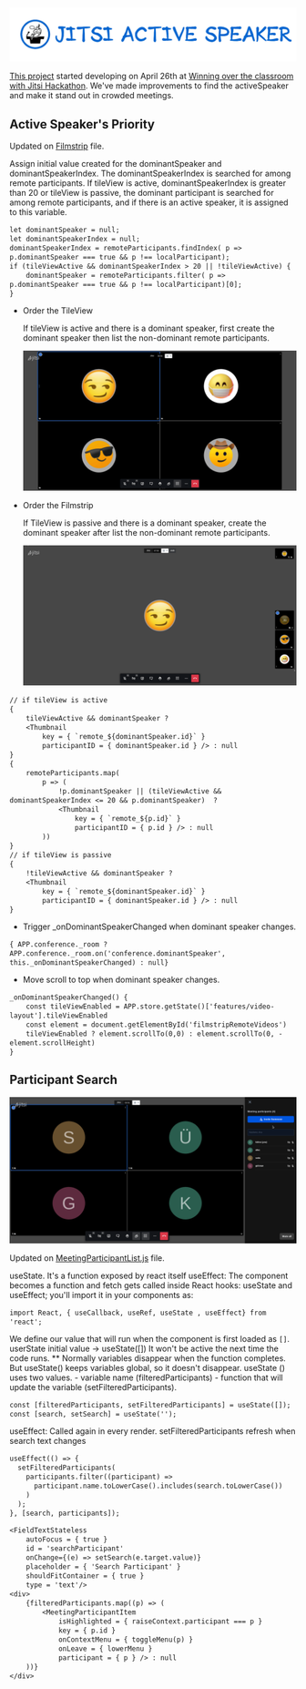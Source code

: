![activeSpeaker](../images/activeSpeakerTitle.png)

[This project](https://platform-euhack21.bemyapp.com/#/projects/6082d2112f90ac001965e417) started developing on April 26th at [Winning over the classroom with Jitsi Hackathon](https://euhack21.bemyapp.com/).
We've made improvements to find the activeSpeaker and make it stand out in crowded meetings.

## Active Speaker's Priority

Updated on [Filmstrip](https://github.com/bayraktarulku/jitsi-projects/blob/main/activeSpeaker/jitsi-meet/react/features/filmstrip/components/web/Filmstrip.js) file.

Assign initial value created for the dominantSpeaker and dominantSpeakerIndex.
The dominantSpeakerIndex is searched for among remote participants.
If tileView is active, dominantSpeakerIndex is greater than 20 or tileView is passive,
the dominant participant is searched for among remote participants, and if there is an active speaker,
it is assigned to this variable.

```
let dominantSpeaker = null;
let dominantSpeakerIndex = null;
dominantSpeakerIndex = remoteParticipants.findIndex( p => p.dominantSpeaker === true && p !== localParticipant);
if (tileViewActive && dominantSpeakerIndex > 20 || !tileViewActive) {
    dominantSpeaker = remoteParticipants.filter( p => p.dominantSpeaker === true && p !== localParticipant)[0];
}

```

* Order the TileView

    If tileView is active and there is a dominant speaker, first create the dominant speaker then list the non-dominant remote participants.

    ![Order the TileView](../images/tileview.gif)

* Order the Filmstrip

    If TileView is passive and there is a dominant speaker, create the dominant speaker after list the non-dominant remote participants.

    ![Order the Filmstrip](../images/filmstrip.gif)

```
// if tileView is active
{
    tileViewActive && dominantSpeaker ?
    <Thumbnail
        key = { `remote_${dominantSpeaker.id}` }
        participantID = { dominantSpeaker.id } /> : null
}
{
    remoteParticipants.map(
        p => (
            !p.dominantSpeaker || (tileViewActive && dominantSpeakerIndex <= 20 && p.dominantSpeaker)  ?
            <Thumbnail
                key = { `remote_${p.id}` }
                participantID = { p.id } /> : null
        ))
}
// if tileView is passive
{
    !tileViewActive && dominantSpeaker ?
    <Thumbnail
        key = { `remote_${dominantSpeaker.id}` }
        participantID = { dominantSpeaker.id } /> : null
}
```

* Trigger _onDominantSpeakerChanged when dominant speaker changes.
```
{ APP.conference._room ? APP.conference._room.on('conference.dominantSpeaker', this._onDominantSpeakerChanged) : null}
```
* Move scroll to top when dominant speaker changes.

```
_onDominantSpeakerChanged() {
    const tileViewEnabled = APP.store.getState()['features/video-layout'].tileViewEnabled
    const element = document.getElementById('filmstripRemoteVideos')
    tileViewEnabled ? element.scrollTo(0,0) : element.scrollTo(0, -element.scrollHeight)
}
```
## Participant Search

![Participant Search](../images/search.gif)

Updated on [MeetingParticipantList.js](https://github.com/bayraktarulku/jitsi-projects/blob/main/activeSpeaker/jitsi-meet/react/features/participants-pane/components/MeetingParticipantList.js) file.

useState. It's a function exposed by react itself
useEffect: The component becomes a function and fetch gets called inside
React hooks: useState and useEffect; you'll import it in your components as:

```
import React, { useCallback, useRef, useState , useEffect} from 'react';
```

We define our value that will run when the component is first loaded as `[]`.
userState initial value -> useState([])
It won't be active the next time the code runs.
** Normally variables disappear when the function completes. But useState()
   keeps variables global, so it doesn't disappear.
useState () uses two values.
    - variable name (filteredParticipants)
    - function that will update the variable (setFilteredParticipants).
```
const [filteredParticipants, setFilteredParticipants] = useState([]);
const [search, setSearch] = useState('');
```

useEffect: Called again in every render. setFilteredParticipants refresh when search text changes
```
useEffect(() => {
  setFilteredParticipants(
    participants.filter((participant) =>
      participant.name.toLowerCase().includes(search.toLowerCase())
    )
  );
}, [search, participants]);
```


```
<FieldTextStateless
    autoFocus = { true }
    id = 'searchParticipant'
    onChange={(e) => setSearch(e.target.value)}
    placeholder = { 'Search Participant' }
    shouldFitContainer = { true }
    type = 'text'/>
<div>
    {filteredParticipants.map((p) => (
        <MeetingParticipantItem
            isHighlighted = { raiseContext.participant === p }
            key = { p.id }
            onContextMenu = { toggleMenu(p) }
            onLeave = { lowerMenu }
            participant = { p } /> : null
    ))}
</div>
```
